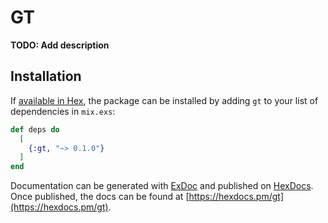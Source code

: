 # GT

**TODO: Add description**

## Installation

If [available in Hex](https://hex.pm/docs/publish), the package can be installed
by adding `gt` to your list of dependencies in `mix.exs`:

```elixir
def deps do
  [
    {:gt, "~> 0.1.0"}
  ]
end
```

Documentation can be generated with [ExDoc](https://github.com/elixir-lang/ex_doc)
and published on [HexDocs](https://hexdocs.pm). Once published, the docs can
be found at [https://hexdocs.pm/gt](https://hexdocs.pm/gt).


